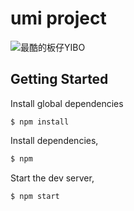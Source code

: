 <!--
 * @Author: your name
 * @Date: 2020-05-31 09:50:30
 * @LastEditTime: 2020-11-06 21:03:23
 * @LastEditors: your name
 * @Description: In User Settings Edit
 * @FilePath: \gallery\README.md
-->
# umi project
![最酷的板仔YIBO](https://wx4.sinaimg.cn/mw690/0068exIJly1gkgh9mqqxhj30j20jawj5.jpg)
## Getting Started

Install global dependencies
```
$ npm install
```

Install dependencies,

```bash
$ npm
```

Start the dev server,

```bash
$ npm start
```
